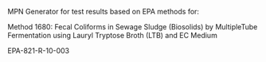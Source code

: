 MPN Generator for test results based on EPA methods for:

Method 1680: Fecal Coliforms in
Sewage Sludge (Biosolids) by MultipleTube Fermentation using Lauryl
Tryptose Broth (LTB) and EC Medium 

EPA-821-R-10-003
